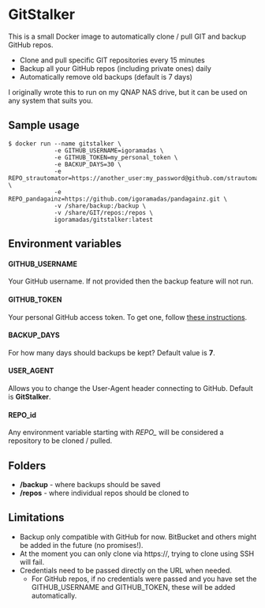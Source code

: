 # GitStalker

This is a small Docker image to automatically clone / pull GIT and backup GitHub repos.

- Clone and pull specific GIT repositories every 15 minutes
- Backup all your GitHub repos (including private ones) daily
- Automatically remove old backups (default is 7 days)

I originally wrote this to run on my QNAP NAS drive, but it can be used on any system that suits you.

## Sample usage

    $ docker run --name gitstalker \
                 -e GITHUB_USERNAME=igoramadas \
                 -e GITHUB_TOKEN=my_personal_token \
                 -e BACKUP_DAYS=30 \
                 -e REPO_strautomator=https://another_user:my_password@github.com/strautomator/web.git \
                 -e REPO_pandagainz=https://github.com/igoramadas/pandagainz.git \
                 -v /share/backup:/backup \
                 -v /share/GIT/repos:/repos \
                 igoramadas/gitstalker:latest

## Environment variables

#### GITHUB_USERNAME

Your GitHub username. If not provided then the backup feature will not run.

#### GITHUB_TOKEN

Your personal GitHub access token. To get one, follow [these instructions](https://docs.github.com/en/free-pro-team@latest/github/authenticating-to-github/creating-a-personal-access-token).

#### BACKUP_DAYS

For how many days should backups be kept? Default value is **7**.

#### USER_AGENT

Allows you to change the User-Agent header connecting to GitHub. Default is **GitStalker**.

#### REPO_id

Any environment variable starting with *REPO_* will be considered a repository to be cloned / pulled.

## Folders

- **/backup** - where backups should be saved
- **/repos** - where individual repos should be cloned to

## Limitations

- Backup only compatible with GitHub for now. BitBucket and others might be added in the future (no promises!).
- At the moment you can only clone via https://, trying to clone using SSH will fail.
- Credentials need to be passed directly on the URL when needed.
    - For GitHub repos, if no credentials were passed and you have set the GITHUB_USERNAME and GITHUB_TOKEN, these will be added automatically.
